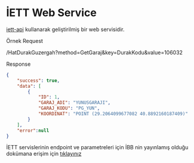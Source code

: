# İETT Web Service

[iett-api](https://www.npmjs.com/package/iett-api) kullanarak geliştirilmiş bir web servisidir.


Örnek Request

/HatDurakGuzergah?method=GetGaraj&key=DurakKodu&value=106032

Response

```json
{
    "success": true,
    "data": [
        {
            "ID": 1,
            "GARAJ_ADI": "YUNUSGARAJI",
            "GARAJ_KODU": "PG_YUN",
            "KOORDINAT": "POINT (29.2064099677082 40.8892160187409)"
        }
    ],
    "error":null
}
```

İETT servislerinin endpoint ve parametreleri için  İBB nin yayınlamış olduğu dokümana erişim için [tıklayınız](https://data.ibb.gov.tr/dataset/3e32bb5d-2936-41eb-bdc7-65b843487e99/resource/6821f452-f6ff-49e9-940a-d4ebfc78f03e/download/iett-web-servis-kullanm-dokumanv.1.0.pdf)
